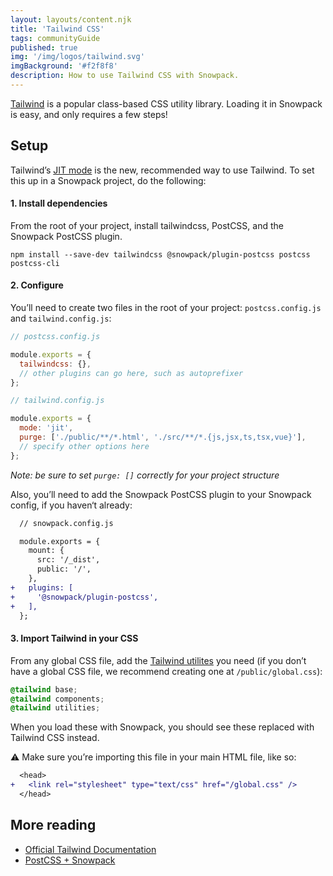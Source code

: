 ```yaml
---
layout: layouts/content.njk
title: 'Tailwind CSS'
tags: communityGuide
published: true
img: '/img/logos/tailwind.svg'
imgBackground: '#f2f8f8'
description: How to use Tailwind CSS with Snowpack.
---
```


[Tailwind](https://tailwindcss.com) is a popular class-based CSS utility library. Loading it in Snowpack is easy, and only requires a few steps!

## Setup

Tailwind’s [JIT mode][tailwind-jit] is the new, recommended way to use Tailwind. To set this up in a Snowpack project, do the following:

#### 1. Install dependencies

From the root of your project, install tailwindcss, PostCSS, and the Snowpack PostCSS plugin.

```
npm install --save-dev tailwindcss @snowpack/plugin-postcss postcss postcss-cli
```

#### 2. Configure

You’ll need to create two files in the root of your project: `postcss.config.js` and `tailwind.config.js`:

```js
// postcss.config.js

module.exports = {
  tailwindcss: {},
  // other plugins can go here, such as autoprefixer
};
```

```js
// tailwind.config.js

module.exports = {
  mode: 'jit',
  purge: ['./public/**/*.html', './src/**/*.{js,jsx,ts,tsx,vue}'],
  // specify other options here
};
```

_Note: be sure to set `purge: []` correctly for your project structure_

Also, you’ll need to add the Snowpack PostCSS plugin to your Snowpack config, if you haven‘t already:

```diff
  // snowpack.config.js

  module.exports = {
    mount: {
      src: '/_dist',
      public: '/',
    },
+   plugins: [
+     '@snowpack/plugin-postcss',
+   ],
  };
```

#### 3. Import Tailwind in your CSS

From any global CSS file, add the [Tailwind utilites][tailwind-utilities] you need (if you don’t have a global CSS file, we recommend creating one at `/public/global.css`):

```css
@tailwind base;
@tailwind components;
@tailwind utilities;
```

When you load these with Snowpack, you should see these replaced with Tailwind CSS instead.

⚠️ Make sure you’re importing this file in your main HTML file, like so:

```diff
  <head>
+   <link rel="stylesheet" type="text/css" href="/global.css" />
  </head>
```

## More reading

- [Official Tailwind Documentation][tailwind-postcss]
- [PostCSS + Snowpack][snowpack-postcss]

[snowpack-postcss]: /guides/postcss/
[tailwind-jit]: https://tailwindcss.com/docs/just-in-time-mode
[tailwind-postcss]: https://tailwindcss.com/docs/installation/#using-tailwind-with-postcss
[tailwind-utilities]: https://tailwindcss.com/docs/adding-new-utilities#using-css
